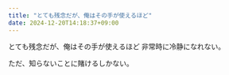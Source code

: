 ```yaml
---
title: "とても残念だが、俺はその手が使えるほど"
date: 2024-12-20T14:18:37+09:00
---
```

とても残念だが、俺はその手が使えるほど
非常時に冷静になれない。

ただ、知らないことに賭けるしかない。
